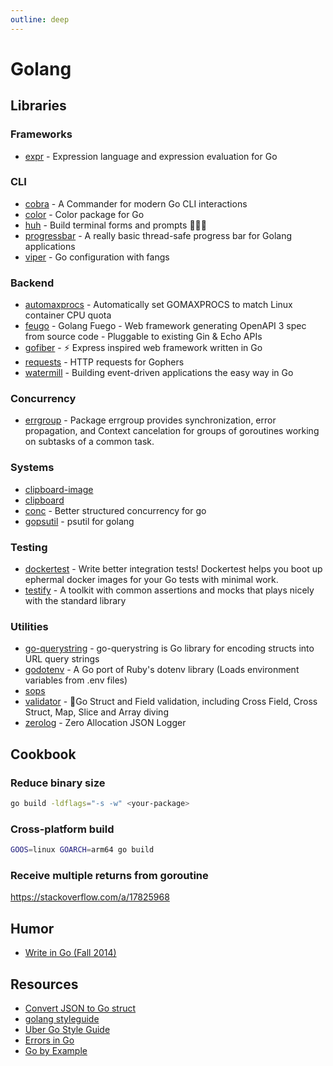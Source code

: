 ```yaml
---
outline: deep
---
```


# Golang

## Libraries

### Frameworks

- [expr](https://github.com/expr-lang/expr) - Expression language and expression evaluation for Go


### CLI

- [cobra](https://github.com/spf13/cobra) - A Commander for modern Go CLI interactions
- [color](https://github.com/fatih/color) - Color package for Go
- [huh](https://github.com/charmbracelet/huh) - Build terminal forms and prompts 🤷🏻‍♀️
- [progressbar](https://github.com/schollz/progressbar) - A really basic thread-safe progress bar for Golang applications
- [viper](https://github.com/spf13/viper) - Go configuration with fangs

### Backend

- [automaxprocs](https://github.com/uber-go/automaxprocs) - Automatically set GOMAXPROCS to match Linux container CPU quota
- [feugo](https://github.com/go-fuego/fuego) - Golang Fuego - Web framework generating OpenAPI 3 spec from source code - Pluggable to existing Gin & Echo APIs
- [gofiber](https://github.com/gofiber/fiber) - ⚡️ Express inspired web framework written in Go
- [requests](https://github.com/carlmjohnson/requests) - HTTP requests for Gophers
- [watermill](https://github.com/ThreeDotsLabs/watermill) - Building event-driven applications the easy way in Go

### Concurrency

- [errgroup](https://pkg.go.dev/golang.org/x/sync/errgroup) - Package errgroup provides synchronization, error propagation, and Context cancelation for groups of goroutines working on subtasks of a common task.

### Systems
- [clipboard-image](https://github.com/skanehira/clipboard-image)
- [clipboard](https://github.com/atotto/clipboard)
- [conc](https://github.com/sourcegraph/conc) - Better structured concurrency for go
- [gopsutil](https://github.com/shirou/gopsutil) - psutil for golang

### Testing
- [dockertest](https://github.com/ory/dockertest) - Write better integration tests! Dockertest helps you boot up ephermal docker images for your Go tests with minimal work.
- [testify](https://github.com/stretchr/testify) - A toolkit with common assertions and mocks that plays nicely with the standard library

### Utilities

- [go-querystring](https://github.com/google/go-querystring) - go-querystring is Go library for encoding structs into URL query strings
- [godotenv](https://github.com/joho/godotenv) - A Go port of Ruby's dotenv library (Loads environment variables from .env files)
- [sops](https://pkg.go.dev/github.com/getsops/sops/v3)
- [validator](https://github.com/go-playground/validator) - 💯Go Struct and Field validation, including Cross Field, Cross Struct, Map, Slice and Array diving
- [zerolog](https://github.com/rs/zerolog) - Zero Allocation JSON Logger

## Cookbook

### Reduce binary size

```bash
go build -ldflags="-s -w" <your-package>
```

### Cross-platform build

```bash
GOOS=linux GOARCH=arm64 go build
```

### Receive multiple returns from goroutine

<https://stackoverflow.com/a/17825968>

## Humor

- [Write in Go (Fall 2014)](https://www.youtube.com/watch?v=LJvEIjRBSDA)

## Resources

- [Convert JSON to Go struct](https://mholt.github.io/json-to-go/)
- [golang styleguide](https://google.github.io/styleguide/go/)
- [Uber Go Style Guide](https://github.com/uber-go/guide/blob/master/style.md)
- [Errors in Go](https://miparnisariblog.wordpress.com/2024/07/28/errors-in-go/)
- [Go by Example](https://gobyexample.com/)
